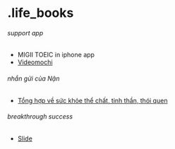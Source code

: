 # .life_books
###### support app
- MIGII TOEIC in iphone app
- [Videomochi](https://video.mochidemy.com/free/636a084c5a18e1bbaa7ad8c5)

###### nhắn gửi của Nận 
- [Tổng hợp về sức khỏe thể chất, tinh thần, thói quen](https://uithcm-my.sharepoint.com/:p:/g/personal/22521178_ms_uit_edu_vn/EQoNzZPVbn5DtgcQWhUyzIoBMKq1CXA1Cswb2MQRxTXdNg?e=CsInnK)
  
###### breakthrough success
- [Slide](https://docs.google.com/presentation/d/1nJ65LUlu9k_tfuQJ4jq4z-qmqOQZ0DjKKw8wn5qnnFA/edit#slide=id.g1997480a55_0_0) 
